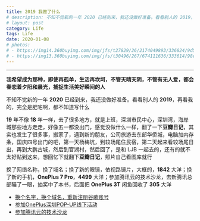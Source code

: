 ```yaml
---
title: 2019 我做了什么
# description: 不知不觉新的一年 2020 已经到来，我还没做好准备。看看别人的 2019，再看我的，完全是肥宅啊，都不知道写什么
# layout: post
category: Life
tags: Life
date: 2020-01-08
# photos:
# - https://img14.360buyimg.com/img/jfs/t27829/26/2174049893/336824/9d57f46d/5bfa9ec3N22018d8f.jpg
# - https://img13.360buyimg.com/img/jfs/t30496/267/674111636/333614/98e234a9/5bfaa962N2e1df0f5.jpg
---
```


<div id="aplayer-2019"></div>

<script>$(function(){$.ajax({url:"https://api.i-meto.com/meting/api?server=netease&type=song&id=1365393542",success:function(e){var a=new APlayer({element:document.getElementById("aplayer-2019"),showlrc:3,theme:"#8d7561",music:JSON.parse(e)[0]});window.aplayers||(window.aplayers=[]),window.aplayers.push(a)}})})</script>

----

<p><b>我希望成为那种，即使再孤单，生活再坎坷，不管天晴天阴，不管有无人爱，都会眷恋着夕阳和晨光，捕捉生活美好瞬间的人</b></p>

不知不觉新的一年 **2020** 已经到来，我还没做好准备。看看别人的 **2019**，再看我的，完全是肥宅啊，都不知道写什么

**19** 年不像 **18** 年一样，去了很多地方，就是上班，深圳市民中心，深圳湾，海岸城那些地方走走，好像五一都没出门，感觉没做什么一样，翻了一下**豆瓣日记**，其实也发生了很多事，搬家了，遇到新的朋友，公司旅游去东部华侨城，电脑加内存条，国庆四号出门的吧，第一天杨梅坑，到较场尾住民宿，第二天起来看较场尾日出，再到大鹏古城，然后到官湖村，然后回了，是和 LJB 一起去的，还有的就不太好贴到这来，想回忆下就翻下**豆瓣日记**，照片自己看图库就行

换了网络名称，换了域名；换了新的眼镜，依视路镜片，大框的，**1842** 大洋；换了新的手机，**OnePlus 7 Pro**，**4499** 大洋；参加腾讯云的技术沙龙，去新腾讯总部瞄了一眼，抽奖中了本书，后面把 **OnePlus 3T** 闲鱼回收了 **305** 大洋

* [换个名字，换个域名，重新注册谷歌账号](https://life.dolyw.com/2019/05/11/2019-05-11-Toggle-Domain-Name/)
* [参加OnePlus深圳POP-UP线下活动](https://life.dolyw.com/2019/05/18/2019-05-18-OnePlus/)
* [参加腾讯云的技术沙龙](https://life.dolyw.com/2019/05/26/2019-05-26-Tencent/)








